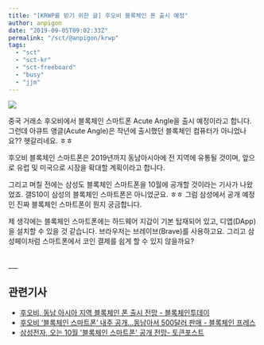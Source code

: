 ```yaml
---
title: "[KRWP를 받기 위한 글] 후오비 블록체인 폰 출시 예정"
author: anpigon
date: "2019-09-05T09:02:33Z"
permalink: "/sct/@anpigon/krwp"
tags:
  - "sct"
  - "sct-kr"
  - "sct-freeboard"
  - "busy"
  - "jjm"
---
```

![](https://image.shutterstock.com/z/stock-photo-kyrenia-cyprus-september-huobi-global-mobile-app-running-on-smartphone-huobi-one-of-1185999826.jpg)

중국 거래소 후오비에서 블록체인 스마트폰 Acute Angle을 출시 예정이라고 합니다.  그런데 아큐트 앵글(Acute Angle)은 작년에 출시했던 블록체인 컴퓨터가 아니었나요?? 헷갈리네요. ㅎㅎ

후오비 블록체인 스마트폰은 2019년까지 동남아시아에 전 지역에 유통될 것이며, 앞으로 유럽 및 미국으로 시장을 확대할 계획이라고 합니다.

그리고 며칠 전에는 삼성도 블록체인 스마트폰을 10월에 공개할 것이라는 기사가 나왔었죠. 갤S10이 삼성의 블록체인 스마트폰은 아니었군요. ㅎㅎ 그럼 삼성에서 공개 예정인 진짜 블록체인 스마트폰이 뭔지 궁금합니다.

제 생각에는 블록체인 스마트폰에는 하드웨어 지갑이 기본 탑재되어 있고, 디앱(DApp)을 설치할 수  있을 것 같습니다. 브라우저는 브레이브(Brave)를 사용하고요. 그리고 삼성페이처럼 스마트폰에서 코인 결제를 쉽게 할 수 있지 않을까요?

<br>
___

<br>

## 관련기사
* [후오비, 동남 아시아 지역 블록체인 폰 출시 전망 - 블록체인투데이](https://www.blockchaintoday.co.kr/news/articleView.html?idxno=10861)
* [후오비 ‘블록체인 스마트폰’ 내주 공개…동남아서 500달러 판매 - 블록체인 프레스
](https://blockinpress.com/archives/22075)
* [삼성전자, 오는 10월 '블록체인 스마트폰' 공개 전망- 토큰포스트](https://www.tokenpost.kr/article-17425)